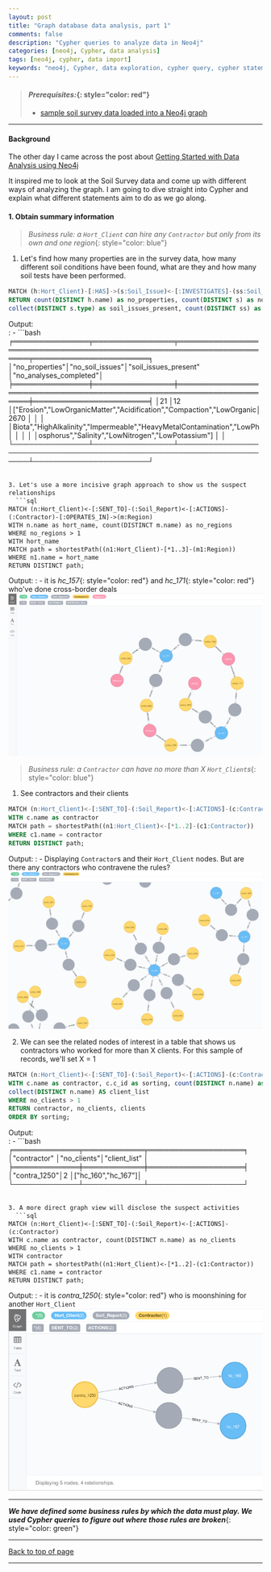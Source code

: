 ```yaml
---
layout: post
title: "Graph database data analysis, part 1"
comments: false
description: "Cypher queries to analyze data in Neo4j"
categories: [neo4j, Cypher, data analysis]
tags: [neo4j, cypher, data import]
keywords: "neo4j, Cypher, data exploration, cypher query, cypher statements, data analysis"
---
```


> #### *Prerequisites:*{: style="color: red"}
> - [sample soil survey data loaded into a Neo4j graph](/2018/Import-CSV-data-into-Docker-Neo4j-container/)

---

#### Background

The other day I came across the post about [Getting Started with Data Analysis using Neo4j](https://neo4j.com/blog/getting-started-data-analysis-neo4j/)

It inspired me to look at the Soil Survey data and come up with different ways of analyzing the graph. I am going to dive straight into Cypher and explain what different statements aim to do as we go along.

#### 1. Obtain summary information

> *Business rule: a `Hort_Client` can hire any `Contractor` but only from its own and one region*{: style="color: blue"}

1. Let's find how many properties are in the survey data, how many different soil conditions have been found, what are they and how many soil tests have been performed.
  ```sql
MATCH (h:Hort_Client)-[:HAS]->(s:Soil_Issue)<-[:INVESTIGATES]-(ss:Soil_Service)
RETURN count(DISTINCT h.name) as no_properties, count(DISTINCT s) as no_soil_issues,
collect(DISTINCT s.type) as soil_issues_present, count(DISTINCT ss) as no_analyses_completed
  ```
  Output:  
  : - ```bash
╒═══════════════╤════════════════╤══════════════════════════════════════════════════════════════════════╤═══════════════════════╕
│"no_properties"│"no_soil_issues"│"soil_issues_present"                                                 │"no_analyses_completed"│
╞═══════════════╪════════════════╪══════════════════════════════════════════════════════════════════════╪═══════════════════════╡
│21             │12              │["Erosion","LowOrganicMatter","Acidification","Compaction","LowOrganic│2670                   │
│               │                │Biota","HighAlkalinity","Impermeable","HeavyMetalContamination","LowPh│                       │
│               │                │osphorus","Salinity","LowNitrogen","LowPotassium"]                    │                       │
└───────────────┴────────────────┴──────────────────────────────────────────────────────────────────────┴───────────────────────┘
```

3. Let's use a more incisive graph approach to show us the suspect relationships
  ```sql
MATCH (n:Hort_Client)<-[:SENT_TO]-(:Soil_Report)<-[:ACTIONS]-(:Contractor)-[:OPERATES_IN]->(m:Region)
WITH n.name as hort_name, count(DISTINCT m.name) as no_regions
WHERE no_regions > 1
WITH hort_name
MATCH path = shortestPath((n1:Hort_Client)-[*1..3]-(m1:Region))
WHERE n1.name = hort_name
RETURN DISTINCT path; 
  ```
  Output:
  : - it is *hc_157*{: style="color: red"} and *hc_171*{: style="color: red"} who've done cross-border deals
  ![Hort_Client with many regions](/assets/images/soil_survey_hort_firm_sourcing_contracts_from_many_regions.png)
  
> *Business rule: a `Contractor` can have no more than X `Hort_Client`s*{: style="color: blue"}

1. See contractors and their clients
  ```sql
MATCH (n:Hort_Client)<-[:SENT_TO]-(:Soil_Report)<-[:ACTIONS]-(c:Contractor)
WITH c.name as contractor
MATCH path = shortestPath((n1:Hort_Client)<-[*1..2]-(c1:Contractor))
WHERE c1.name = contractor
RETURN DISTINCT path;
  ```
  Output:
  : - Displaying `Contractor`s and their `Hort_Client` nodes. But are there any contractors who contravene the rules?
  ![Contractors and their Hort_Clients](/assets/images/soil_survey_contractors_and_hort_firms.png)
  

2. We can see the related nodes of interest in a table that shows us contractors  who worked for more than X clients. For this sample of records, we'll set X = 1
```sql
MATCH (n:Hort_Client)<-[:SENT_TO]-(:Soil_Report)<-[:ACTIONS]-(c:Contractor)
WITH c.name as contractor, c.c_id as sorting, count(DISTINCT n.name) as no_clients, 
collect(DISTINCT n.name) AS client_list
WHERE no_clients > 1
RETURN contractor, no_clients, clients 
ORDER BY sorting;
```
Output:  
  : - ```bash
╒═════════════╤════════════╤═══════════════════╕
│"contractor" │"no_clients"│"client_list"      │
╞═════════════╪════════════╪═══════════════════╡
│"contra_1250"│2           │["hc_160","hc_167"]│
└─────────────┴────────────┴───────────────────┘
```

3. A more direct graph view will disclose the suspect activities
  ```sql
MATCH (n:Hort_Client)<-[:SENT_TO]-(:Soil_Report)<-[:ACTIONS]-(c:Contractor)
WITH c.name as contractor, count(DISTINCT n.name) as no_clients
WHERE no_clients > 1
WITH contractor
MATCH path = shortestPath((n1:Hort_Client)<-[*1..2]-(c1:Contractor))
WHERE c1.name = contractor
RETURN DISTINCT path; 
  ```
  Output:
  : - it is *contra_1250*{: style="color: red"} who is moonshining for another `Hort_Client`
  ![Hort_Client with many regions](/assets/images/soil_survey_contra_and_two_clients.png)
  
 
 
---
***We have defined some business rules by which the data must play. We used Cypher queries to figure out where those rules are broken***{: style="color: green"}

---
[Back to top of page](#)

---

[^1]: 1: [Getting started with Data Analysis in Neo4j](https://neo4j.com/blog/getting-started-data-analysis-neo4j/)

